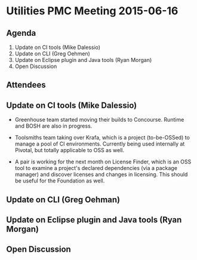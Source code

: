 # Utilities PMC Meeting 2015-06-16

## Agenda

1. Update on CI tools (Mike Dalessio)
2. Update on CLI (Greg Oehmen)
3. Update on Eclipse plugin and Java tools (Ryan Morgan)
4. Open Discussion


## Attendees



## Update on CI tools (Mike Dalessio)

- Greenhouse team started moving their builds to Concourse. Runtime
  and BOSH are also in progress.

- Toolsmiths team taking over Krafa, which is a project (to-be-OSSed)
  to manage a pool of CI environments. Currently being used internally
  at Pivotal, but totally applicable to OSS as well.

- A pair is working for the next month on License Finder, which is an
  OSS tool to examine a project's declared dependencies (via a package
  manager) and discover licenses and changes in licensing. This should
  be useful for the Foundation as well.


## Update on CLI (Greg Oehman)



## Update on Eclipse plugin and Java tools (Ryan Morgan)



## Open Discussion


